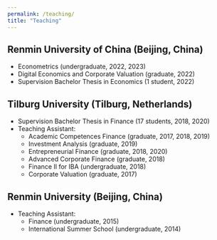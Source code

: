 ```yaml
---
permalink: /teaching/
title: "Teaching"
---
```


## Renmin University of China (Beijing, China)
- Econometrics (undergraduate, 2022, 2023)
- Digital Economics and Corporate Valuation (graduate, 2022)
- Supervision Bachelor Thesis in Economics (1 student, 2022)     

## Tilburg University (Tilburg, Netherlands)
- Supervision Bachelor Thesis in Finance (17 students,  2018, 2020)
- Teaching Assistant:<br/>
  -  Academic Competences Finance (graduate, 2017, 2018, 2019)
  -  Investment Analysis (graduate, 2019)
  -  Entrepreneurial Finance (graduate, 2018, 2020)
  -  Advanced Corporate Finance (graduate, 2018)
  -  Finance II for IBA (undergraduate, 2018) 
  -  Corporate Valuation (graduate, 2017)
  
## Renmin University (Beijing, China)
- Teaching Assistant:<br/>
  -  Finance (undergraduate, 2015)
  -  International Summer School (undergraduate, 2014)
   
 
